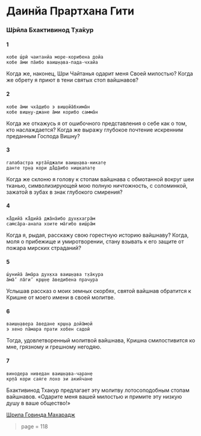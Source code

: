 # Даинйа Прартхана Гити

### Ш́рӣла Бхактивинод Т̣ха̄кур

#### 1

    кобе ш́рӣ чаитанйа море-корибена дойа
    кобе а̄ми па̄ибо ваиш̣н̣ава-пада-чхайа

Когда же, наконец, Шри Чайтанья одарит меня Своей милостью? Когда же обрету я приют в тени святых стоп вайшнавов?

#### 2

    кобе а̄ми чха̄д̣ибо э виш̣ойа̄бхима̄н
    кобе виш̣н̣у-джане а̄ми корибо самма̄н

Когда же откажусь я от ошибочного представления о себе как о том, кто наслаждается? Когда же выражу глубокое почтение искренним преданным Господа Вишну?

#### 3

    галабастра кр̣та̄н̃джали ваиш̣н̣ава-никат̣е
    данте тр̣н̣а кори да̄̐д̣а̄ибо ниш̣капат̣е

Когда же склоню я голову к стопам вайшнава с обмотанной вокруг шеи тканью, символизирующей мою полную ничтожность, с соломинкой, зажатой в зубах в знак глубокого смирения?

#### 4

    ка̄̐дийа̄ ка̄̐дийа̄ джа̄на̄ибо дух̣кхагра̄м
    сам̇са̄ра-анала хоите ма̄гибо виш́ра̄м

Когда я, рыдая, расскажу свою горестную историю вайшнаву? Когда, моля о прибежище и умиротворении, стану взывать к его защите от пожара мирских страданий?

#### 5

    ш́унийа̄ а̄ма̄ра дух̣кха ваиш̣н̣ава т̣ха̄кура
    а̄ма̄’ ла̄ги’ кр̣ш̣н̣е а̄ведибена прачура

Услышав рассказ о моих земных скорбях, святой вайшнав обратится к Кришне от моего имени в своей молитве.

#### 6

    ваиш̣н̣авера а̄ведане кр̣ш̣н̣а дойа̄мой
    э хено па̄мара прати хобен садой

Тогда, удовлетворенный молитвой вайшнава, Кришна смилостивится ко мне, грязному и грешному негодяю.

#### 7

    винодера ниведан ваиш̣н̣ава-чаран̣е
    кр̣па̄ кори сан̇ге лохо эи акин̃чане

Бхактивинод Тхакур предлагает эту молитву лотосоподобным стопам вайшнавов. «Одарите меня вашей милостью и примите эту низкую душу в ваше общество!»


[Шрила Говинда Махарадж](https://soundcloud.com/huron/15-dainya-prarthana-giti)


> page = 118
